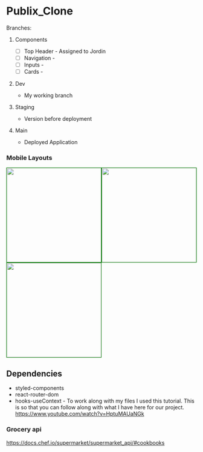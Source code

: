 # Publix_Clone

Branches:

1. Components 
    - [ ] Top Header - Assigned to Jordin
    - [ ] Navigation - 
    - [ ] Inputs - 
    - [ ] Cards - 

2. Dev
    - My working branch

3. Staging
    - Version before deployment

4. Main
    - Deployed Application


### Mobile Layouts
<img src="/src/images/Landing_Mobile.jpg" width="250" style="border:1px solid green"><img src="/src/images/Nav_Mobile.png " width="250" style="border:1px solid green"><img src="/src/images/SingleProd_Mobile.png" width="250" style="border:1px solid green">


## Dependencies
- styled-components
- react-router-dom
- hooks-useContext - To work along with my files I used this tutorial. This is so that you can follow along with what I have here for our project. https://www.youtube.com/watch?v=HptuMAUaNGk



### Grocery api
https://docs.chef.io/supermarket/supermarket_api/#cookbooks